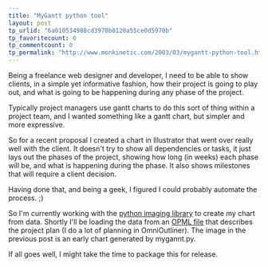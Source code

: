 ```yaml
---
title: "MyGantt python tool"
layout: post
tp_urlid: "6a010534988cd3970b0120a55ce0d5970b"
tp_favoritecount: 0
tp_commentcount: 0
tp_permalink: "http://www.monkinetic.com/2003/03/mygantt-python-tool.html"
---
```

Being a freelance web designer and developer, I need to be able to show clients, in a simple yet informative fashion, how their project is going to play out, and what is going to be happening during any phase of the project.

Typically project managers use gantt charts to do this sort of thing within a project team, and I wanted something like a gantt chart, but simpler and more expressive.

So for a recent proposal I created a chart in Illustrator that went over really well with the client. It doesn&#39;t try to show all dependencies or tasks, it just lays out the phases of the project, showing how long (in weeks) each phase will be, and what is happening during the phase. It also shows milestones that will require a client decision.

Having done that, and being a geek, I figured I could probably automate the process. ;)

So I&#39;m currently working with the <a href="http://www.pythonware.com/library/pil/handbook/index.htm">python imaging library</a> to create my chart from data. Shortly I&#39;ll be loading the data from an <a href="http://www.opml.org/spec">OPML file</a> that describes the project plan (I do a lot of planning in OmniOutliner). The image in the <a ref="http://www.redmonk.net/monkinetic/2003/03/26#item1950">previous post</a> is an early chart generated by mygannt.py.

If all goes well, I might take the time to package this for release.
